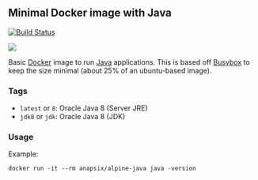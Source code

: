 ## Minimal Docker image with Java

[![Build Status](https://travis-ci.org/Ashton-W/docker-alpine-java-7.svg?branch=master)](https://travis-ci.org/Ashton-W/docker-alpine-java-7)

[![](https://badge.imagelayers.io/Ashton-W/docker-alpine-java-7:latest.svg)](https://imagelayers.io/?images=Ashton-W/docker-alpine-java-7:latest)

Basic [Docker](https://www.docker.com/) image to run [Java](https://www.java.com/) applications.
This is based off [Busybox](http://www.busybox.net/) to keep the size minimal (about 25% of an ubuntu-based image).

### Tags

* `latest` or `8`: Oracle Java 8 (Server JRE)
* `jdk8` or `jdk`: Oracle Java 8 (JDK)

### Usage

Example: 

    docker run -it --rm anapsix/alpine-java java -version
